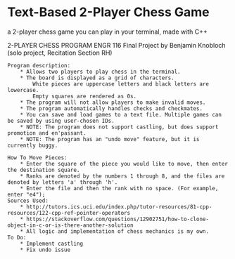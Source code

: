 # Text-Based 2-Player Chess Game
a 2-player chess game you can play in your terminal, made with C++

2-PLAYER CHESS PROGRAM
    ENGR 116 Final Project
    by Benjamin Knobloch (solo project, Recitation Section RH)
    
    Program description:
        * Allows two players to play chess in the terminal.
        * The board is displayed as a grid of characters.
            White pieces are uppercase letters and black letters are lowercase.
            Empty squares are rendered as 0s.
        * The program will not allow players to make invalid moves.
        * The program automatically handles checks and checkmates.
        * You can save and load games to a text file. Multiple games can be saved by using user-chosen IDs.
        * NOTE: The program does not support castling, but does support promotion and en'passant.
        * NOTE: The program has an "undo move" feature, but it is currently buggy.
    
    How To Move Pieces:
        * Enter the square of the piece you would like to move, then enter the destination square.
        * Ranks are denoted by the numbers 1 through 8, and the files are denoted by letters 'a' through 'h'.
        * Enter the file and then the rank with no space. (For example, enter "e4");
    Sources Used:
        * http://tutors.ics.uci.edu/index.php/tutor-resources/81-cpp-resources/122-cpp-ref-pointer-operators 
        * https://stackoverflow.com/questions/12902751/how-to-clone-object-in-c-or-is-there-another-solution
        * All logic and implementation of chess mechanics is my own.
    To Do:
        * Implement castling
        * Fix undo issue
